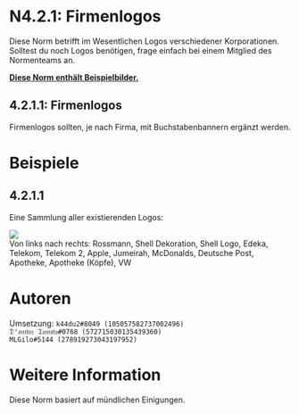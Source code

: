 # N4.2.1:  Firmenlogos

Diese Norm betrifft im Wesentlichen Logos verschiedener Korporationen. Solltest du noch Logos benötigen, frage einfach bei einem Mitglied des Normenteams an.

**[Diese Norm enthält Beispielbilder.](#beispiele)**

## 4.2.1.1:  Firmenlogos

Firmenlogos sollten, je nach Firma, mit Buchstabenbannern ergänzt werden.

# Beispiele

## 4.2.1.1
Eine Sammlung aller existierenden Logos:

![](https://cdn.discordapp.com/attachments/707321226405871647/707535469226754108/2020-05-07_10.21.56.png)    
Von links nach rechts: Rossmann, Shell Dekoration, Shell Logo, Edeka, Telekom, Telekom 2, Apple, Jumeirah, McDonalds, Deutsche Post, Apotheke, Apotheke (Köpfe), VW

# Autoren

Umsetzung: 
`k44du2#8049 (105057582737002496)`
<br>
`𝔇'𝔞𝔪𝔡𝔯𝔢 𝔗𝔬𝔪𝔞𝔱𝔬#0768 (572715030135439360)`
<br>
`MLGilo#5144 (278919273043197952)`

# Weitere Information
Diese Norm basiert auf mündlichen Einigungen.
